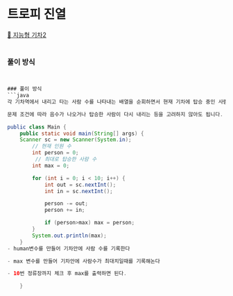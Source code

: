 # 트로피 진열
[:link: 지능형 기차2](https://www.acmicpc.net/problem/2460)  
<br>

### 풀이 방식
```java


### 풀이 방식
```java
각 기차역에서 내리고 타는 사람 수를 나타내는 배열을 순회하면서 현재 기차에 탑승 중인 사람의 수를 새서 최대값을 찾으면 됩니다.

문제 조건에 따라 음수가 나오거나 탑승한 사람이 다시 내리는 등을 고려하지 않아도 됩니다.

public class Main {
    public static void main(String[] args) {
	Scanner sc = new Scanner(System.in);
		// 현재 인원 수 
        int person = 0;
		 // 최대로 탑승한 사람 수
        int max = 0;

        for (int i = 0; i < 10; i++) {
            int out = sc.nextInt();
            int in = sc.nextInt();

            person -= out;
            person += in;

            if (person>max) max = person;
        }
        System.out.println(max);
    }
- human변수를 만들어 기차안에 사람 수를 기록한다

- max 변수를 만들어 기차안에 사람수가 최대치일때를 기록해논다

- 10번 정류장까지 체크 후 max를 출력하면 된다.

	}

```

